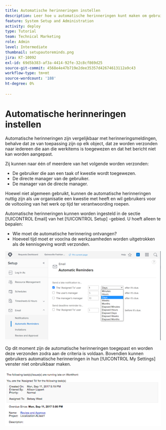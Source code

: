 ```yaml
---
title: Automatische herinneringen instellen
description: Leer hoe u automatische herinneringen kunt maken om gebruikers te laten weten dat de geplande voltooiingsdatums voor werktoewijzingen naderen of zijn verstreken.
feature: System Setup and Administration
activity: deploy
type: Tutorial
team: Technical Marketing
role: Admin
level: Intermediate
thumbnail: setupautoreminds.png
jira: KT-10092
exl-id: 69d5b383-af3a-4414-92fe-32c8cf869d25
source-git-commit: 4568e4e47b719e2dee35357d42674613112a9c43
workflow-type: tm+mt
source-wordcount: '188'
ht-degree: 0%

---
```


<!--
this has the same content as the system administrator notification setup and mangement section of the email and inapp notificiations learning path
-->

# Automatische herinneringen instellen

Automatische herinneringen zijn vergelijkbaar met herinneringsmeldingen, behalve dat ze van toepassing zijn op elk object, dat ze worden verzonden naar iedereen die aan die werkitems is toegewezen en dat het bericht niet kan worden aangepast.

Zij kunnen naar één of meerdere van het volgende worden verzonden:

* De gebruiker die aan een taak of kwestie wordt toegewezen.
* De directe manager van de gebruiker.
* De manager van de directe manager.

Hoewel niet algemeen gebruikt, kunnen de automatische herinneringen nuttig zijn als uw organisatie een kwestie met heeft en wil gebruikers voor de voltooiing van het werk op tijd ter verantwoording roepen.

Automatische herinneringen kunnen worden ingesteld in de sectie [!UICONTROL Email] van het [!UICONTROL Setup] -gebied. U hoeft alleen te bepalen:

* Wie moet de automatische herinnering ontvangen?
* Hoeveel tijd moet er voor/na de werkzaamheden worden uitgetrokken als de kennisgeving wordt verzonden.

![[!UICONTROL Automatic Reminders] -venster in [!UICONTROL Setup]](assets/admin-fund-automatic-reminders-1.png)

Op dit moment zijn de automatische herinneringen toegepast en worden deze verzonden zodra aan de criteria is voldaan. Bovendien kunnen gebruikers automatische herinneringen in hun [!UICONTROL My Settings] venster niet onbruikbaar maken.

![[!UICONTROL Automatic Reminder] email message ](assets/admin-fund-automatic-reminders-2.png)
